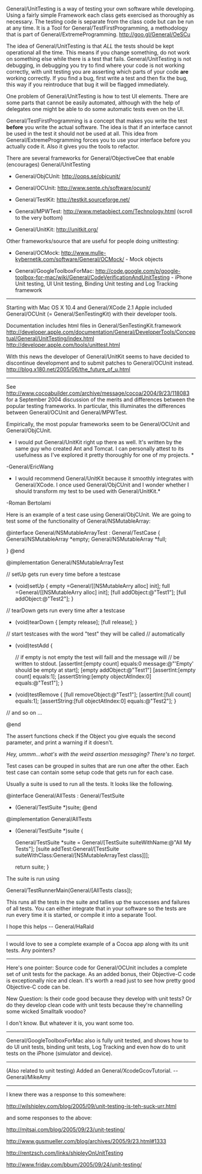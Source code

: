 

General/UnitTesting is a way of testing your own software while developing. Using a fairly simple Framework each class gets exercised as thoroughly as necessary. The testing code is separate from the class code but can be run at any time. It is a Tool for General/TestFirstProgramming, a methodology that is part of General/ExtremeProgramming. http://goo.gl/General/OeSCu

The idea of General/UnitTesting is that _ALL_ the tests should be kept operational all the time. This means if you change something, do not work on something else while there is a test that fails. General/UnitTesting is not debugging, in debugging you try to find where your code is not working correctly, with unit testing you are asserting which parts of your code **are** working correctly. If you find a bug, first write a test and then fix the bug, this way if you reintroduce that bug it will be flagged immediately.

One problem of General/UnitTesting is how to test UI elements. There are some parts that cannot be easily automated,
although with the help of delegates one might be able to do some automatic tests even on the UI.

General/TestFirstProgramming is a concept that makes you write the test **before** you write the actual software. The idea is that if an interface cannot be used in the test it should not be used at all. This idea from General/ExtremeProgramming forces you to use your interface before you actually code it. Also it gives you the tools to refactor.

There are several frameworks for General/ObjectiveCee that enable (encourages) General/UnitTesting


* General/ObjCUnit: http://oops.se/objcunit/

* General/OCUnit: http://www.sente.ch/software/ocunit/

* General/TestKit: http://testkit.sourceforge.net/

* General/MPWTest: http://www.metaobject.com/Technology.html (scroll to the very bottom)

* General/UnitKit: http://unitkit.org/



Other frameworks/source that are useful for people doing unittesting:


* General/OCMock: http://www.mulle-kybernetik.com/software/General/OCMock/ - Mock objects

* General/GoogleToolboxForMac: http://code.google.com/p/google-toolbox-for-mac/wiki/General/CodeVerificationAndUnitTesting - iPhone Unit testing, UI Unit testing, Binding Unit testing and Log Tracking framework



----

Starting with Mac OS X 10.4 and General/XCode 2.1 Apple included General/OCUnit (= General/SenTestingKit) with their developer tools. 

Documentation includes 
html files in General/SenTestingKit.framework
http://developer.apple.com/documentation/General/DeveloperTools/Conceptual/General/UnitTesting/index.html
http://developer.apple.com/tools/unittest.html

With this news the developer of General/UnitKit seems to have decided to discontinue development and to submit patches to General/OCUnit instead.
http://blog.x180.net/2005/06/the_future_of_u.html

----

See http://www.cocoabuilder.com/archive/message/cocoa/2004/9/23/118083 for a September 2004 discussion of the merits and differences between the popular testing frameworks.  In particular, this illuminates the differences between General/OCUnit and General/MPWTest.

Empirically, the most popular frameworks seem to be General/OCUnit and General/ObjCUnit.

* I would put General/UnitKit right up there as well. It's written by the same guy who created Ant and Tomcat. I can personally attest to its usefulness as I've explored it pretty thoroughly for one of my projects. *

-General/EricWang

* I would recommend General/UnitKit because it smoothly integrates with General/XCode. I once used General/ObjCUnit and I wonder whether I should transform my test to be used with General/UnitKit.*

-Roman Bertolami

Here is an example of a test case using General/ObjCUnit. We are going to test some of the functionality of General/NSMutableArray:

    

@interface General/NSMutableArrayTest : General/TestCase {
    General/NSMutableArray	*empty;
    General/NSMutableArray	*full;
    
}
@end

@implementation General/NSMutableArrayTest

// setUp gets run every time before a testcase
- (void)setUp {
    empty =General/[[NSMutableArry alloc] init];
    full =General/[[NSMutableArry alloc] init];
	[full addObject:@"Test1"];
	[full addObject:@"Test2"];
}

// tearDown gets run every time after a testcase
- (void)tearDown {
    [empty release];
    [full release];
}

// start testcases with the word "test" they will be called
// automatically

- (void)testAdd {

	// if empty is not empty the test will faill and the message will
	// be written to stdout.
	[assertInt:[empty count] equals:0 message:@"'Empty' should be empty at start];
	[empty addObject:@"Test1"]
	[assertInt:[empty count] equals:1];
	[assertString:[empty objectAtIndex:0] equals:@"Test1"];
}

- (void)testRemove {
	[full removeObject:@"Test1"];
	[assertInt:[full count] equals:1];
	[assertString:[full objectAtIndex:0] equals:@"Test2"];
}

// and so on ...

@end



The assert functions check if the Object you give equals the second parameter, and print a warning if it doesn't.

*Hey, ummm...what's with the weird assertion messaging? There's no target.*

Test cases can be grouped in suites that are run one after the other. Each test case can contain some setup code that gets run for each case.

Usually a suite is used to run all the tests. It looks like the following.

    

@interface General/AllTests : General/TestSuite
+ (General/TestSuite *)suite;
@end

@implementation General/AllTests
+ (General/TestSuite *)suite {

    General/TestSuite *suite = General/[TestSuite suiteWithName:@"All My Tests"];
    [suite addTest:General/[TestSuite suiteWithClass:General/[NSMutableArrayTest class]]];

    return suite;
}



The suite is run using 

    
General/TestRunnerMain(General/[AllTests class]);


This runs all the tests in the suite and tallies up the successes and failures of all tests. You can either integrate that in your software so the tests are run every time it is started, or compile it into a separate Tool.

I hope this helps -- General/HaRald

----
I would love to see a complete example of a Cocoa app along with its unit tests.  Any pointers?

----
Here's one pointer:  Source code for General/OCUnit includes a complete set of unit tests for the package.  As an added bonus, their Objective-C code is exceptionally nice and clean.  It's worth a read just to see how pretty good Objective-C code can be.

New Question: Is their code good because they develop with unit tests?  Or do they develop clean code with unit tests because they're channelling some wicked Smalltalk voodoo?

I don't know.  But whatever it is, you want some too.

----
General/GoogleToolboxForMac also is fully unit tested, and shows how to do UI unit tests, binding unit tests, Log Tracking and even how do to unit tests on the iPhone (simulator and device).

----
(Also related to unit testing) Added an General/XcodeGcovTutorial. -- General/MikeAmy

----

I knew there was a response to this somewhere:

http://wilshipley.com/blog/2005/09/unit-testing-is-teh-suck-urr.html

and some responses to the above:

http://mjtsai.com/blog/2005/09/23/unit-testing/

http://www.gusmueller.com/blog/archives/2005/9/23.html#1333

http://rentzsch.com/links/shipleyOnUnitTesting

http://www.friday.com/bbum/2005/09/24/unit-testing/